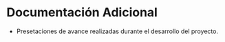 # Documentación Adicional

- Presetaciones de avance realizadas durante el desarrollo del proyecto.
